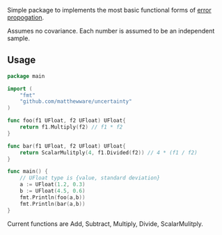 Simple package to implements the most basic functional forms of
[error propogation](https://en.wikipedia.org/wiki/Propagation_of_uncertainty).

Assumes no covariance. Each number is assumed to be an independent sample.

## Usage
```go
package main

import (
    "fmt"
    "github.com/matthewware/uncertainty"
)

func foo(f1 UFloat, f2 UFloat) UFloat{
    return f1.Multiply(f2) // f1 * f2
}

func bar(f1 UFloat, f2 UFloat) UFloat{
    return ScalarMulitply(4, f1.Divided(f2)) // 4 * (f1 / f2)
}

func main() {
    // UFloat type is {value, standard deviation}
    a := UFloat(1.2, 0.3)
    b := UFloat(4.5, 0.6)
    fmt.Println(foo(a,b))
    fmt.Println(bar(a,b))
}
```

Current functions are Add, Subtract, Multiply, Divide, ScalarMulitply.

